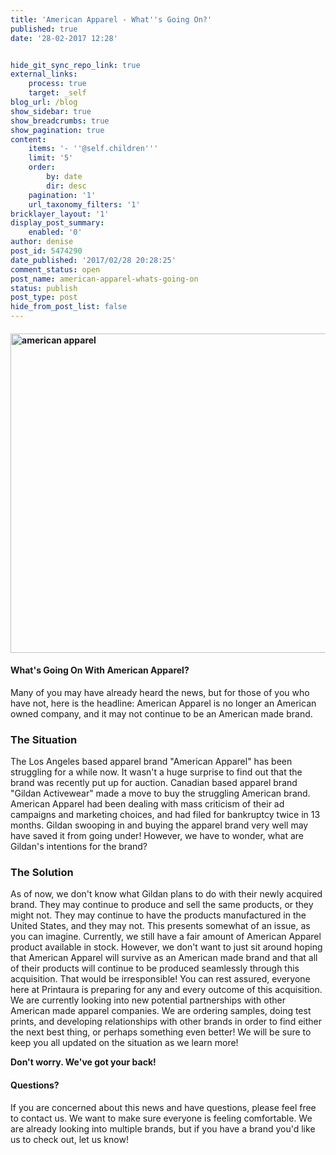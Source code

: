 ```yaml
---
title: 'American Apparel - What''s Going On?'
published: true
date: '28-02-2017 12:28'


hide_git_sync_repo_link: true
external_links:
    process: true
    target: _self
blog_url: /blog
show_sidebar: true
show_breadcrumbs: true
show_pagination: true
content:
    items: '- ''@self.children'''
    limit: '5'
    order:
        by: date
        dir: desc
    pagination: '1'
    url_taxonomy_filters: '1'
bricklayer_layout: '1'
display_post_summary:
    enabled: '0'
author: denise
post_id: 5474290
date_published: '2017/02/28 20:28:25'
comment_status: open
post_name: american-apparel-whats-going-on
status: publish
post_type: post
hide_from_post_list: false
---
```


<h4><img class="alignnone size-large wp-image-5480046" src="https://printaura.com/wp-content/uploads/2017/02/american-apparel-fb-1-1024x534.jpg" alt="american apparel " width="980" height="511" /></h4>
<h4>What's Going On With American Apparel?</h4>
Many of you may have already heard the news, but for those of you who have not, here is the headline: American Apparel is no longer an American owned company, and it may not continue to be an American made brand.
<h3>The Situation</h3>
The Los Angeles based apparel brand "American Apparel" has been struggling for a while now. It wasn't a huge surprise to find out that the brand was recently put up for auction. Canadian based apparel brand "Gildan Activewear" made a move to buy the struggling American brand. American Apparel had been dealing with mass criticism of their ad campaigns and marketing choices, and had filed for bankruptcy twice in 13 months. Gildan swooping in and buying the apparel brand very well may have saved it from going under! However, we have to wonder, what are Gildan's intentions for the brand?
<h3>The Solution</h3>
As of now, we don't know what Gildan plans to do with their newly acquired brand. They may continue to produce and sell the same products, or they might not. They may continue to have the products manufactured in the United States, and they may not. This presents somewhat of an issue, as you can imagine. Currently, we still have a fair amount of American Apparel product available in stock. However, we don't want to just sit around hoping that American Apparel will survive as an American made brand and that all of their products will continue to be produced seamlessly through this acquisition. That would be irresponsible! You can rest assured, everyone here at Printaura is preparing for any and every outcome of this acquisition. We are currently looking into new potential partnerships with other American made apparel companies. We are ordering samples, doing test prints, and developing relationships with other brands in order to find either the next best thing, or perhaps something even better! We will be sure to keep you all updated on the situation as we learn more!

<strong>Don't worry. We've got your back!</strong>
<h4>Questions?</h4>
If you are concerned about this news and have questions, please feel free to contact us. We want to make sure everyone is feeling comfortable. We are already looking into multiple brands, but if you have a brand you'd like us to check out, let us know!

<span style="border-radius: 2px; text-indent: 20px; width: auto; padding: 0px 4px 0px 0px; text-align: center; font: bold 11px/20px 'Helvetica Neue',Helvetica,sans-serif; color: #ffffff; background: #bd081c no-repeat scroll 3px 50% / 14px 14px; position: absolute; opacity: 1; z-index: 8675309; display: none; cursor: pointer; top: 40px; left: 20px;">Save</span>

<span style="border-radius: 2px; text-indent: 20px; width: auto; padding: 0px 4px 0px 0px; text-align: center; font: bold 11px/20px 'Helvetica Neue',Helvetica,sans-serif; color: #ffffff; background: #bd081c no-repeat scroll 3px 50% / 14px 14px; position: absolute; opacity: 1; z-index: 8675309; display: none; cursor: pointer; top: 40px; left: 20px;">Save</span>

<span style="border-radius: 2px; text-indent: 20px; width: auto; padding: 0px 4px 0px 0px; text-align: center; font: bold 11px/20px 'Helvetica Neue',Helvetica,sans-serif; color: #ffffff; background: #bd081c  no-repeat scroll 3px 50% / 14px 14px; position: absolute; opacity: 1; z-index: 8675309; display: none; cursor: pointer;">Save</span>